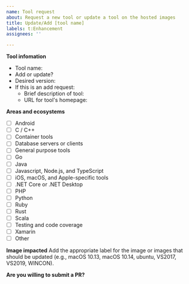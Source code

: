 ```yaml
---
name: Tool request
about: Request a new tool or update a tool on the hosted images
title: Update/Add [tool name]
labels: t:Enhancement
assignees: ''

---
```


**Tool infomation**
- Tool name: <!--- name -->
- Add or update? <!--- add or update? -->
- Desired version: <!--- version -->
- If this is an add request:
  - Brief description of tool: <!--- description -->
  - URL for tool's homepage: <!--- url -->

**Areas and ecosystems**
<!--- This helps us route to the right owner: check one or two, don't worry about getting it perfect -->

- [ ] Android
- [ ] C / C++
- [ ] Container tools
- [ ] Database servers or clients
- [ ] General purpose tools
- [ ] Go
- [ ] Java
- [ ] Javascript, Node.js, and TypeScript
- [ ] iOS, macOS, and Apple-specific tools
- [ ] .NET Core or .NET Desktop
- [ ] PHP
- [ ] Python
- [ ] Ruby
- [ ] Rust
- [ ] Scala
- [ ] Testing and code coverage
- [ ] Xamarin
- [ ] Other

**Image impacted**
Add the appropriate label for the image or images that should be updated (e.g., macOS 10.13, macOS 10.14, ubuntu, VS2017, VS2019, WINCON).

**Are you willing to submit a PR?**
<!--- We accept contributions! -->

